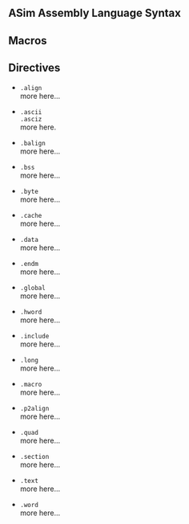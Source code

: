 ## ASim Assembly Language Syntax

## Macros

## Directives

* `.align`<br>
more here...

* `.ascii`<br>
`.asciz`<br>
more here.

* `.balign`<br>
more here...

* `.bss`<br>
more here...

* `.byte`<br>
more here...

* `.cache`<br>
more here...

* `.data`<br>
more here...

* `.endm`<br>
more here...

* `.global`<br>
more here...

* `.hword`<br>
more here...

* `.include`<br>
more here...

* `.long`<br>
more here...

* `.macro`<br>
more here...

* `.p2align`<br>
more here...

* `.quad`<br>
more here...

* `.section`<br>
more here...

* `.text`<br>
more here...

* `.word`<br>
more here...

